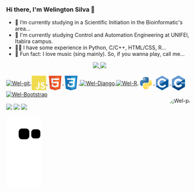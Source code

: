 ### Hi there, I'm Welington Silva 👋


- 🔭 I’m currently studying in a Scientific Initiation in the Bioinformatic's area...
- 🤖 I'm currently studying Control and Automation Engineering at UNIFEI, Itabira campus.
- 🧑‍💻 I have some experience in Python, C/C++, HTML/CSS, R...
- 🎤 Fun fact: I love music (sing mainly). So, if you wanna play, call me...

<div align="center">
  <a href="https://github.com/WelingtonSilvaDev">
  <img height="180em" src="https://github-readme-stats.vercel.app/api?username=WelingtonSilvaDev&show_icons=true&theme=highcontrast&include_all_commits=true&count_private=true"/>
  <img height="180em" src="https://github-readme-stats.vercel.app/api/top-langs/?username=WelingtonSilvaDev&layout=compact&langs_count=7&theme=highcontrast"/>
</div>
 <link rel="stylesheet" href="https://cdn.jsdelivr.net/gh/devicons/devicon@v2.15.1/devicon.min.css">
          
<div style="display: inline_block"><br>
  
  <img align="center" alt="Wel-git" height="40" width="40" src="https://cdn.jsdelivr.net/gh/devicons/devicon/icons/git/git-original.svg" />
  
  <img align="center" alt="Wel-Js" height="40" width="40" src="https://raw.githubusercontent.com/devicons/devicon/master/icons/javascript/javascript-plain.svg">

  <img align="center" alt="Wel-HTML" height="40" width="40" src="https://raw.githubusercontent.com/devicons/devicon/master/icons/html5/html5-original.svg">
  
  <img align="center" alt="Wel-CSS" height="40" width="40" src="https://raw.githubusercontent.com/devicons/devicon/master/icons/css3/css3-original.svg">
  
   <img align="center" alt="Wel-Django" height="40" width="40" src="https://cdn.jsdelivr.net/gh/devicons/devicon/icons/django/django-plain.svg">
   
   <img align="center" alt="Wel-R" height="40" width="40" src="https://cdn.jsdelivr.net/gh/devicons/devicon/icons/r/r-original.svg">

          
  <img align="center" alt="Wel-Python" height="40" width="40" src="https://raw.githubusercontent.com/devicons/devicon/master/icons/python/python-original.svg">
  
   <img align="center" alt="Wel-C" height="40" width="40" src="https://raw.githubusercontent.com/devicons/devicon/master/icons/c/c-original.svg">
  
   <img align="center" alt="Wel-C++" height="40" width="40" src="https://raw.githubusercontent.com/devicons/devicon/master/icons/cplusplus/cplusplus-original.svg"> 
   
   <img align="center" alt="Wel-Bootstrap" height="40" width="40" src="https://cdn.jsdelivr.net/gh/devicons/devicon/icons/bootstrap/bootstrap-original-wordmark.svg"> 
           
          

</div>
  <div>
  <img align="right" alt="Wel-pic" height="300" style="border-radius:80px;" src="https://media.discordapp.net/attachments/855992963788046349/1025781435866546246/Screenshot_from_2022-10-01_11-40-24.png?width=421&height=468">
  </div>
</div>

 <br>

<div>
  <a href="https://www.youtube.com/c/WelingtonSilvaMusica" target="_blank"><img src="https://img.shields.io/badge/YouTube-FF0000?style=for-the-badge&logo=youtube&logoColor=white" target="_blank"></a>
  <a href = "mailto:welington.kaaminsk2002@unifei.edu.br"><img src="https://img.shields.io/badge/-Gmail-%23333?style=for-the-badge&logo=gmail&logoColor=white" target="_blank"></a>
  <a href="https://www.linkedin.com/in/welington-gonçalves-silva/" target="_blank"><img src="https://img.shields.io/badge/-LinkedIn-%230077B5?style=for-the-badge&logo=linkedin&logoColor=white" target="_blank"></a> 
  
  ![Snake animation](https://github.com/WelingtonSilvaDev/WelingtonSilvaDev/blob/output/github-contribution-grid-snake.svg)
 
</div> 
